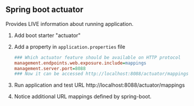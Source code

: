 ## Spring boot actuator 

Provides LIVE information about running application.

1. Add boot starter "actuator"
2. Add a property in `application.properties` file

    ```ini
    ### Which actuator feature should be available on HTTP protocol
    management.endpoints.web.exposure.include=mappings
    management.server.port=8088
    ### Now it can be accessed http://localhost:8088/actuator/mappings
    ```

3.  Run application and test URL http://localhost:8088/actuator/mappings

4.  Notice additional URL mappings defined by spring-boot.